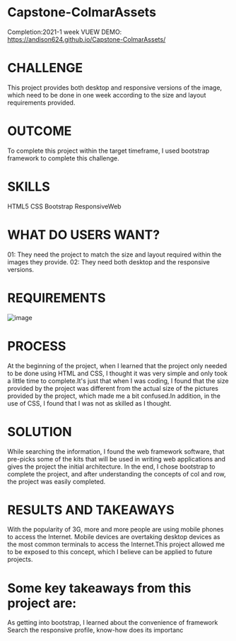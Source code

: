 # Capstone-ColmarAssets
Completion:2021-1 week
VUEW DEMO: https://andison624.github.io/Capstone-ColmarAssets/
# CHALLENGE
 This project provides both desktop and responsive versions of the image, which need to be done in one week according to the size and layout requirements provided.
# OUTCOME
To complete this project within the target timeframe, I used bootstrap framework to complete this challenge.
# SKILLS
HTML5
CSS
Bootstrap
ResponsiveWeb
# WHAT DO USERS WANT?
01: They need the project to match the size and layout required within the images they provide.
02: They need both desktop and the responsive versions.
# REQUIREMENTS
![image](https://github.com/Andison624/Andison624.github.io/blob/master/portfoilo/src/images/colmar-academy-spec.png)
# PROCESS
At the beginning of the project, when I learned that the project only needed to be done using HTML and CSS, I thought it was very simple and only took a little time to complete.It's just that when I was coding, I found that the size provided by the project was different from the actual size of the pictures provided by the project, which made me a bit confused.In addition, in the use of CSS, I found that I was not as skilled as I thought.
# SOLUTION
While searching the information, I found the web framework software, that pre-picks some of the kits that will be used in writing web applications and gives the project the initial architecture. In the end, I chose bootstrap to complete the project, and after understanding the concepts of col and row, the project was easily completed.
# RESULTS AND TAKEAWAYS
With the popularity of 3G, more and more people are using mobile phones to access the Internet. Mobile devices are overtaking desktop devices as the most common terminals to access the Internet.This project allowed me to be exposed to this concept, which I believe can be applied to future projects.
# Some key takeaways from this project are:
  As getting into bootstrap, I learned about the convenience of framework
  Search the responsive profile, know-how does its importanc
